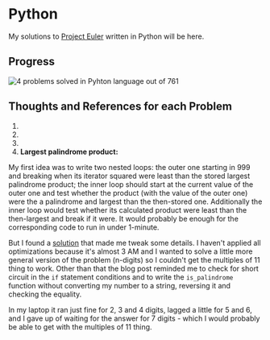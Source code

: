 # Python

My solutions to [Project Euler](https://projecteuler.net/) written in Python will be here.

## Progress

![4 problems solved in Pyhton language out of 761](https://progress-bar.dev/4/?scale=761&title=solved&width=761&suffix=/761)

## Thoughts and References for each Problem

001. 
002. 
003. 
004. __Largest palindrome product:__ 

My first idea was to write two nested loops: the outer one starting in 999 and breaking when its iterator squared were least than the stored largest palindrome product; the inner loop should start at the current value of the outer one and test whether the product (with the value of the outer one) were the a palindrome and largest than the then-stored one. Additionally the inner loop would test whether its calculated product were least than the then-largest and break if it were. It would probably be enough for the corresponding code to run in under 1-minute.

But I found a [solution](https://adamdrake.com/an-unreasonably-deep-dive-into-project-euler-problem-4.html) that made me tweak some details. I haven't applied all optimizations because it's almost 3 AM and I wanted to solve a little more general version of the problem (n-digits) so I couldn't get the multiples of 11 thing to work. Other than that the blog post reminded me to check for short circuit in the `if` statement conditions and to write the `is_palindrome` function without converting my number to a string, reversing it and checking the equality.

In my laptop it ran just fine for 2, 3 and 4 digits, lagged a little for 5 and 6, and I gave up of waiting for the answer for 7 digits - which I would probably be able to get with the multiples of 11 thing.
